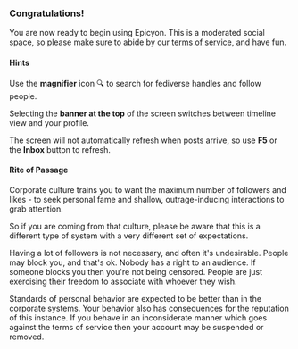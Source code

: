 ### Congratulations!
You are now ready to begin using Epicyon. This is a moderated social space, so please make sure to abide by our [terms of service](/terms), and have fun.

#### Hints
Use the **magnifier** icon 🔍 to search for fediverse handles and follow people.

Selecting the **banner at the top** of the screen switches between timeline view and your profile.

The screen will not automatically refresh when posts arrive, so use **F5** or the **Inbox** button to refresh.

#### Rite of Passage
Corporate culture trains you to want the maximum number of followers and likes - to seek personal fame and shallow, outrage-inducing interactions to grab attention.

So if you are coming from that culture, please be aware that this is a different type of system with a very different set of expectations.

Having a lot of followers is not necessary, and often it's undesirable. People may block you, and that's ok. Nobody has a right to an audience. If someone blocks you then you're not being censored. People are just exercising their freedom to associate with whoever they wish.

Standards of personal behavior are expected to be better than in the corporate systems. Your behavior also has consequences for the reputation of this instance. If you behave in an inconsiderate manner which goes against the terms of service then your account may be suspended or removed.
